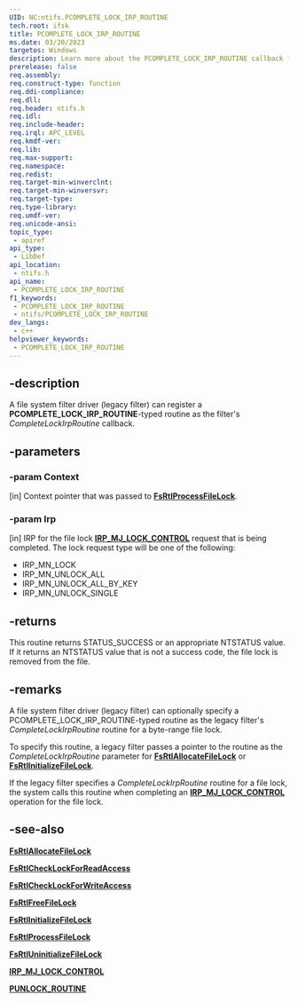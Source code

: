 ```yaml
---
UID: NC:ntifs.PCOMPLETE_LOCK_IRP_ROUTINE
tech.root: ifsk
title: PCOMPLETE_LOCK_IRP_ROUTINE
ms.date: 03/20/2023
targetos: Windows
description: Learn more about the PCOMPLETE_LOCK_IRP_ROUTINE callback function.
prerelease: false
req.assembly: 
req.construct-type: function
req.ddi-compliance: 
req.dll: 
req.header: ntifs.h
req.idl: 
req.include-header: 
req.irql: APC_LEVEL
req.kmdf-ver: 
req.lib: 
req.max-support: 
req.namespace: 
req.redist: 
req.target-min-winverclnt: 
req.target-min-winversvr: 
req.target-type: 
req.type-library: 
req.umdf-ver: 
req.unicode-ansi: 
topic_type:
 - apiref
api_type:
 - LibDef
api_location:
 - ntifs.h
api_name:
 - PCOMPLETE_LOCK_IRP_ROUTINE
f1_keywords:
 - PCOMPLETE_LOCK_IRP_ROUTINE
 - ntifs/PCOMPLETE_LOCK_IRP_ROUTINE
dev_langs:
 - c++
helpviewer_keywords:
 - PCOMPLETE_LOCK_IRP_ROUTINE
---
```


## -description

A file system filter driver (legacy filter) can register a **PCOMPLETE_LOCK_IRP_ROUTINE**-typed routine as the filter's *CompleteLockIrpRoutine* callback.

## -parameters

### -param Context

[in] Context pointer that was passed to [**FsRtlProcessFileLock**](nf-ntifs-_fsrtl_advanced_fcb_header-fsrtlprocessfilelock.md).

### -param Irp

[in] IRP for the file lock [**IRP_MJ_LOCK_CONTROL**](/windows-hardware/drivers/ifs/irp-mj-lock-control) request that is being completed. The lock request type will be one of the following:

* IRP_MN_LOCK
* IRP_MN_UNLOCK_ALL
* IRP_MN_UNLOCK_ALL_BY_KEY
* IRP_MN_UNLOCK_SINGLE

## -returns

This routine returns STATUS_SUCCESS or an appropriate NTSTATUS value. If it returns an NTSTATUS value that is not a success code, the file lock is removed from the file.

## -remarks

A file system filter driver (legacy filter) can optionally specify a PCOMPLETE_LOCK_IRP_ROUTINE-typed routine as the legacy filter's *CompleteLockIrpRoutine* routine for a byte-range file lock.

To specify this routine, a legacy filter passes a pointer to the routine as the *CompleteLockIrpRoutine* parameter for [**FsRtlAllocateFileLock**](nf-ntifs-_fsrtl_advanced_fcb_header-fsrtlallocatefilelock.md) or [**FsRtlInitializeFileLock**](nf-ntifs-_fsrtl_advanced_fcb_header-fsrtlinitializefilelock.md).

If the legacy filter specifies a *CompleteLockIrpRoutine* routine for a file lock, the system calls this routine when completing an [**IRP_MJ_LOCK_CONTROL**](/windows-hardware/drivers/ifs/irp-mj-lock-control) operation for the file lock.

## -see-also

[**FsRtlAllocateFileLock**](nf-ntifs-_fsrtl_advanced_fcb_header-fsrtlallocatefilelock.md)

[**FsRtlCheckLockForReadAccess**](nf-ntifs-_fsrtl_advanced_fcb_header-fsrtlchecklockforreadaccess.md)

[**FsRtlCheckLockForWriteAccess**](nf-ntifs-_fsrtl_advanced_fcb_header-fsrtlchecklockforwriteaccess.md)

[**FsRtlFreeFileLock**](nf-ntifs-_fsrtl_advanced_fcb_header-fsrtlfreefilelock.md)

[**FsRtlInitializeFileLock**](nf-ntifs-_fsrtl_advanced_fcb_header-fsrtlinitializefilelock.md)

[**FsRtlProcessFileLock**](nf-ntifs-_fsrtl_advanced_fcb_header-fsrtlprocessfilelock.md)

[**FsRtlUninitializeFileLock**](nf-ntifs-_fsrtl_advanced_fcb_header-fsrtluninitializefilelock.md)

[**IRP_MJ_LOCK_CONTROL**](/windows-hardware/drivers/ifs/irp-mj-lock-control)

[**PUNLOCK_ROUTINE**](nc-ntifs-punlock_routine.md)
